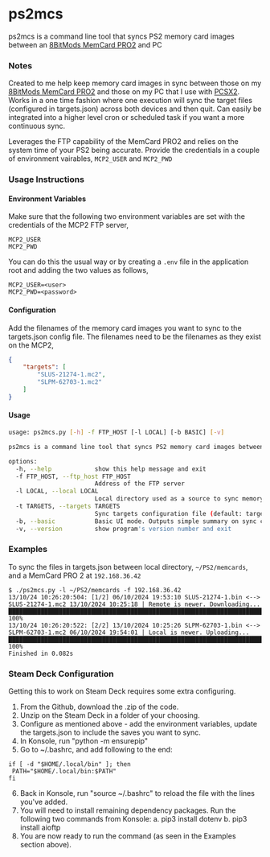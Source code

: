 # ps2mcs
ps2mcs is a command line tool that syncs PS2 memory card images between an [8BitMods MemCard PRO2](https://8bitmods.com/memcard-pro2-for-ps2-and-ps1-smoke-black/) and PC

### Notes
Created to me help keep memory card images in sync between those on my [8BitMods MemCard PRO2](https://8bitmods.com/memcard-pro2-for-ps2-and-ps1-smoke-black/) and those on my PC that I use with [PCSX2](https://pcsx2.net/). Works in a one time fashion where one execution will sync the target files (configured in targets.json) across both devices and then quit. Can easily be integrated into a higher level cron or scheduled task if you want a more continuous sync.

Leverages the FTP capability of the MemCard PRO2 and relies on the system time of your PS2 being accurate. Provide the credentials in a couple of environment vairables, `MCP2_USER` and `MCP2_PWD`

### Usage Instructions
#### Environment Variables
Make sure that the following two environment variables are set with the credentials of the MCP2 FTP server,
```
MCP2_USER
MCP2_PWD
```
You can do this the usual way or by creating a `.env` file in the application root and adding the two  values as follows,
```.env
MCP2_USER=<user>
MCP2_PWD=<password>
```
#### Configuration
Add the filenames of the memory card images you want to sync to the targets.json config file. The filenames need to be the filenames as they exist on the MCP2,
```json
{
    "targets": [
        "SLUS-21274-1.mc2",
        "SLPM-62703-1.mc2"
    ]
}
```
#### Usage
```bash
usage: ps2mcs.py [-h] -f FTP_HOST [-l LOCAL] [-b BASIC] [-v]

ps2mcs is a command line tool that syncs PS2 memory card images between a MemCard PRO 2 and PC

options:
  -h, --help            show this help message and exit
  -f FTP_HOST, --ftp_host FTP_HOST
                        Address of the FTP server
  -l LOCAL, --local LOCAL
                        Local directory used as a source to sync memory card images to/from
  -t TARGETS, --targets TARGETS
                        Sync targets configuration file (default: targets.json)
  -b, --basic           Basic UI mode. Outputs simple summary on sync complete only
  -v, --version         show program's version number and exit
  ```
### Examples

To sync the files in targets.json between local directory, `~/PS2/memcards`, and a MemCard PRO 2 at `192.168.36.42`
```
$ ./ps2mcs.py -l ~/PS2/memcards -f 192.168.36.42
13/10/24 10:26:20:504: [1/2] 06/10/2024 19:53:10 SLUS-21274-1.bin <--> SLUS-21274-1.mc2 13/10/2024 10:25:18 | Remote is newer. Downloading...
███████████████████████████████████████████████████████████████████████████ 100%
13/10/24 10:26:20:522: [2/2] 13/10/2024 10:25:26 SLPM-62703-1.bin <--> SLPM-62703-1.mc2 06/10/2024 19:54:01 | Local is newer. Uploading...
███████████████████████████████████████████████████████████████████████████ 100%
Finished in 0.082s
```
### Steam Deck Configuration
Getting this to work on Steam Deck requires some extra configuring.

1. From the Github, download the .zip of the code.
2. Unzip on the Steam Deck in a folder of your choosing.
3. Configure as mentioned above - add the environment variables, update the targets.json to include the saves you want to sync. 
4. In Konsole, run "python -m ensurepip"
5. Go to ~/.bashrc, and add following to the end:
 ```
if [ -d "$HOME/.local/bin" ]; then
  PATH="$HOME/.local/bin:$PATH"
fi
 ```
6. Back in Konsole, run "source ~/.bashrc" to reload the file with the lines you've added.
7. You will need to install remaining dependency packages. Run the following two commands from Konsole:
	a. pip3 install dotenv
	b. pip3 install aioftp
8. You are now ready to run the command (as seen in the Examples section above).

